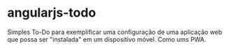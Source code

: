 # angularjs-todo

Simples To-Do para exemplificar uma configuração de uma aplicação web que possa ser "instalada" em um dispositivo móvel. Como ums PWA.


